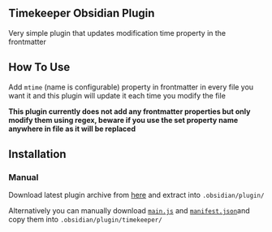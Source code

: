 ## Timekeeper Obsidian Plugin
Very simple plugin that updates modification time property in the frontmatter

## How To Use
Add `mtime` (name is configurable) property in frontmatter in every file you want it and this plugin will update it each time you modify the file

**This plugin currently does not add any frontmatter properties but only modify them using regex, beware if you use the set property name anywhere in file as it will be replaced**

## Installation
### Manual
Download latest plugin archive from [here](https://github.com/sandorex/timekeeper-plugin/releases/latest/download/timekeeper.zip) and extract into `.obsidian/plugin/`

Alternatively you can manually download [`main.js`](https://github.com/sandorex/timekeeper-plugin/releases/latest/download/main.js) and [`manifest.json`](https://github.com/sandorex/timekeeper-plugin/releases/latest/download/manifest.json)and copy them into `.obsidian/plugin/timekeeper/`
